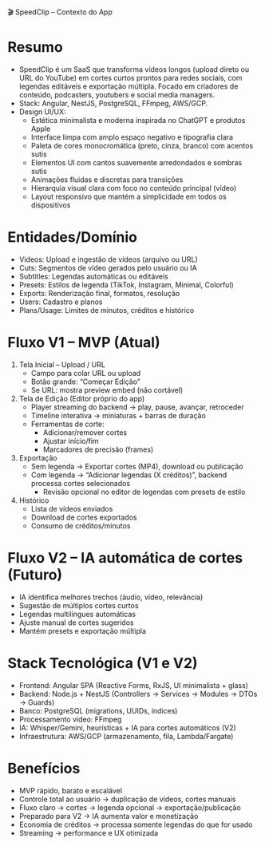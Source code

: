 🎬 SpeedClip – Contexto do App

# Resumo
- SpeedClip é um SaaS que transforma vídeos longos (upload direto ou URL do YouTube) em cortes 
curtos prontos para redes sociais, com legendas editáveis e exportação múltipla.
Focado em criadores de conteúdo, podcasters, youtubers e social media managers.
- Stack: Angular, NestJS, PostgreSQL, FFmpeg, AWS/GCP.
- Design UI/UX:
    - Estética minimalista e moderna inspirada no ChatGPT e produtos Apple
    - Interface limpa com amplo espaço negativo e tipografia clara
    - Paleta de cores monocromática (preto, cinza, branco) com acentos sutis
    - Elementos UI com cantos suavemente arredondados e sombras sutis
    - Animações fluidas e discretas para transições
    - Hierarquia visual clara com foco no conteúdo principal (vídeo)
    - Layout responsivo que mantém a simplicidade em todos os dispositivos

# Entidades/Domínio
- Videos: Upload e ingestão de vídeos (arquivo ou URL)
- Cuts: Segmentos de vídeo gerados pelo usuário ou IA
- Subtitles: Legendas automáticas ou editáveis
- Presets: Estilos de legenda (TikTok, Instagram, Minimal, Colorful)
- Exports: Renderização final, formatos, resolução
- Users: Cadastro e planos
- Plans/Usage: Limites de minutos, créditos e histórico

# Fluxo V1 – MVP (Atual)
1. Tela Inicial – Upload / URL
   - Campo para colar URL ou upload
   - Botão grande: “Começar Edição”
   - Se URL: mostra preview embed (não cortável)
2. Tela de Edição (Editor próprio do app)
   - Player streaming do backend → play, pause, avançar, retroceder
   - Timeline interativa → miniaturas + barras de duração
   - Ferramentas de corte:
      - Adicionar/remover cortes
      - Ajustar início/fim
      - Marcadores de precisão (frames)
3. Exportação
   - Sem legenda → Exportar cortes (MP4), download ou publicação
   - Com legenda → “Adicionar legendas (X créditos)”, backend processa cortes selecionados
      - Revisão opcional no editor de legendas com presets de estilo
4. Histórico
   - Lista de vídeos enviados
   - Download de cortes exportados
   - Consumo de créditos/minutos

# Fluxo V2 – IA automática de cortes (Futuro)
- IA identifica melhores trechos (áudio, vídeo, relevância)
- Sugestão de múltiplos cortes curtos
- Legendas multilíngues automáticas
- Ajuste manual de cortes sugeridos
- Mantém presets e exportação múltipla

# Stack Tecnológica (V1 e V2)
- Frontend: Angular SPA (Reactive Forms, RxJS, UI minimalista + glass)
- Backend: Node.js + NestJS (Controllers → Services → Modules → DTOs → Guards)
- Banco: PostgreSQL (migrations, UUIDs, índices)
- Processamento vídeo: FFmpeg
- IA: Whisper/Gemini, heurísticas + IA para cortes automáticos (V2)
- Infraestrutura: AWS/GCP (armazenamento, fila, Lambda/Fargate)

# Benefícios
- MVP rápido, barato e escalável
- Controle total ao usuário → duplicação de vídeos, cortes manuais
- Fluxo claro → cortes → legenda opcional → exportação/publicação
- Preparado para V2 → IA aumenta valor e monetização
- Economia de créditos → processa somente legendas do que for usado
- Streaming → performance e UX otimizada
